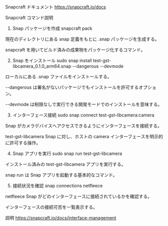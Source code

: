 Snapcraft ドキュメント
https://snapcraft.io/docs

Snapcraft コマンド説明
1. Snap パッケージを作成
snapcraft pack


現在のディレクトリにある snap 定義をもとに .snap パッケージを生成する。

snapcraft を用いてビルド済みの成果物をパッケージ化するコマンド。

2. Snap をインストール
sudo snap install test-gst-libcamera_0.1.0_arm64.snap --dangerous --devmode


ローカルにある .snap ファイルをインストールする。

--dangerous は署名がないパッケージでもインストールを許可するオプション。

--devmode は制限なしで実行できる開発モードでのインストールを意味する。

3. インターフェース接続
sudo snap connect test-gst-libcamera:camera


Snap がカメラデバイスへアクセスできるようにインターフェースを接続する。

test-gst-libcamera Snap に対し、ホストの camera インターフェースを明示的に許可する操作。

4. Snap アプリを実行
sudo snap run test-gst-libcamera


インストール済みの test-gst-libcamera アプリを実行する。

snap run は Snap アプリを起動する基本的なコマンド。

5. 接続状況を確認
snap connections netfleece


netfleece Snap がどのインターフェースに接続されているかを確認する。

インターフェースの接続可否を一覧表示する。

説明
https://snapcraft.io/docs/interface-management